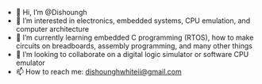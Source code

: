 - 👋 Hi, I’m @Dishoungh
- 👀 I’m interested in electronics, embedded systems, CPU emulation, and computer architecture
- 🌱 I’m currently learning embedded C programming (RTOS), how to make circuits on breadboards, assembly programming, and many other things
- 💞️ I’m looking to collaborate on a digital logic simulator or software CPU emulator
- 📫 How to reach me: dishounghwhiteii@gmail.com

<!---
Dishoungh/Dishoungh is a ✨ special ✨ repository because its `README.md` (this file) appears on your GitHub profile.
You can click the Preview link to take a look at your changes.
--->
